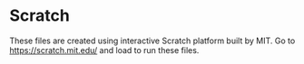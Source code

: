 # Scratch
These files are created using interactive Scratch platform built by MIT. Go to https://scratch.mit.edu/ and load to run these files.
